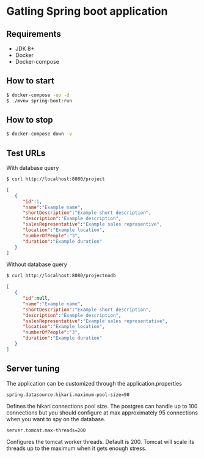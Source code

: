 # Gatling Spring boot application

## Requirements
* JDK 8+
* Docker 
* Docker-compose

## How to start

```bash
$ docker-compose -up -d
$ ./mvnw spring-boot:run
```

## How to stop

```bash
$ docker-compose down -v
```

## Test URLs
With database query
```bash
$ curl http://localhost:8080/project
```

```json
[  
   {  
      "id":1,
      "name":"Example name",
      "shortDescription":"Example short description",
      "description":"Example description",
      "salesRepresentative":"Example sales reprasentive",
      "location":"Example location",
      "numberOfPeople":"3",
      "duration":"Example duration"
   }
]
```
Without database query
```bash
$ curl http://localhost:8080/projectnodb
```

```json
[  
   {  
      "id":null,
      "name":"Example name",
      "shortDescription":"Example short description",
      "description":"Example description",
      "salesRepresentative":"Example sales representative",
      "location":"Example location",
      "numberOfPeople":"3",
      "duration":"Example duration"
   }
]
```

## Server tuning
The application can be customized through the application.properties

```
spring.datasource.hikari.maximum-pool-size=90
```

Defines the hikari connections pool size. The postgres can handle up to 100 connections but you should configure at max approximately 95 connections when you want to spy on the database.

```
server.tomcat.max-threads=200
```
Configures the tomcat worker threads. Default is 200. Tomcat will scale its threads up to the maximum when it gets enough stress.




